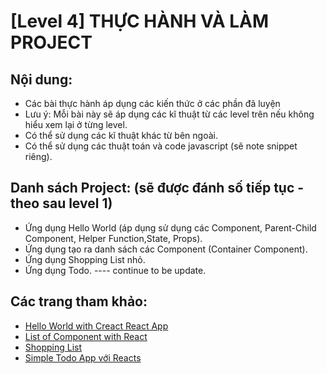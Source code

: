 # [Level 4] THỰC HÀNH VÀ LÀM PROJECT

## Nội dung:

* Các bài thực hành áp dụng các kiến thức ở các phần đã luyện 
* Lưu ý: Mỗi bài này sẽ áp dụng các kĩ thuật từ các level trên nếu không hiểu xem lại ở từng level.
* Có thể sử dụng các kĩ thuật khác từ bên ngoài.
* Có thể sử dụng các thuật toán và code javascript (sẽ note snippet riêng).

## Danh sách Project: (sẽ được đánh số tiếp tục - theo sau level 1)

* Ứng dụng Hello World (áp dụng sử dụng các Component, Parent-Child Component, Helper Function,State, Props).
* Ứng dụng tạo ra danh sách các Component (Container Component).
* Ứng dụng Shopping List nhỏ.
* Ứng dụng Todo.
---- continue to be update.

## Các trang tham khảo:

* [Hello World with Creact React App](https://medium.com/@diamondgfx/learning-react-with-create-react-app-part-3-322447d14192)
* [List of Component with React](https://medium.com/@diamondgfx/learning-react-with-create-react-app-part-3-322447d14192)
* [Shopping List](https://facebook.github.io/react/docs/thinking-in-react.html)
* [Simple Todo App với Reacts](https://scotch.io/tutorials/create-a-simple-to-do-app-with-react)
